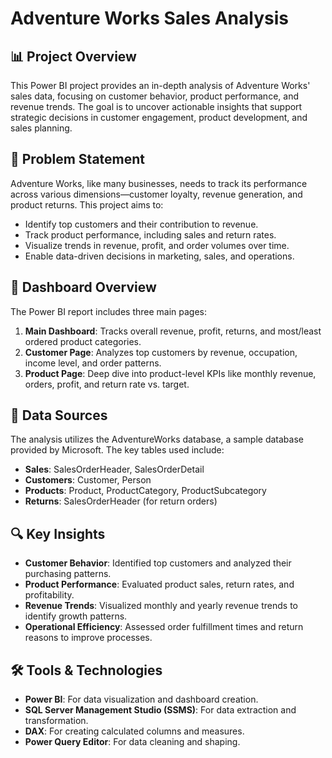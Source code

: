 # Adventure Works Sales Analysis

## 📊 Project Overview

This Power BI project provides an in-depth analysis of Adventure Works' sales data, focusing on customer behavior, product performance, and revenue trends. The goal is to uncover actionable insights that support strategic decisions in customer engagement, product development, and sales planning.

## 🧩 Problem Statement

Adventure Works, like many businesses, needs to track its performance across various dimensions—customer loyalty, revenue generation, and product returns. This project aims to:

- Identify top customers and their contribution to revenue.
- Track product performance, including sales and return rates.
- Visualize trends in revenue, profit, and order volumes over time.
- Enable data-driven decisions in marketing, sales, and operations.


## 🧠 Dashboard Overview

The Power BI report includes three main pages:

1. **Main Dashboard**: Tracks overall revenue, profit, returns, and most/least ordered product categories.
2. **Customer Page**: Analyzes top customers by revenue, occupation, income level, and order patterns.
3. **Product Page**: Deep dive into product-level KPIs like monthly revenue, orders, profit, and return rate vs. target.

## 🔧 Data Sources

The analysis utilizes the AdventureWorks database, a sample database provided by Microsoft. The key tables used include:

- **Sales**: SalesOrderHeader, SalesOrderDetail
- **Customers**: Customer, Person
- **Products**: Product, ProductCategory, ProductSubcategory
- **Returns**: SalesOrderHeader (for return orders)

## 🔍 Key Insights

- **Customer Behavior**: Identified top customers and analyzed their purchasing patterns.
- **Product Performance**: Evaluated product sales, return rates, and profitability.
- **Revenue Trends**: Visualized monthly and yearly revenue trends to identify growth patterns.
- **Operational Efficiency**: Assessed order fulfillment times and return reasons to improve processes.

## 🛠️ Tools & Technologies

- **Power BI**: For data visualization and dashboard creation.
- **SQL Server Management Studio (SSMS)**: For data extraction and transformation.
- **DAX**: For creating calculated columns and measures.
- **Power Query Editor**: For data cleaning and shaping.

